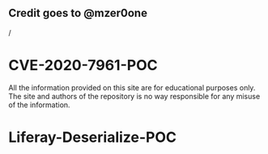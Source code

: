 
## Credit goes to @mzer0one
/
# CVE-2020-7961-POC





All the information provided on this site are for educational purposes only. The site and authors of the repository is no way responsible for any misuse of the information.
# Liferay-Deserialize-POC
